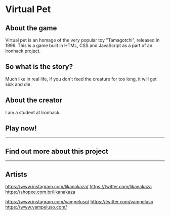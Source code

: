 # Virtual Pet

## About the game

Virtual pet is an homage of the very popular toy "Tamagotchi", released in 1996.
This is a game built in HTML, CSS and JavaScript as a part of an Ironhack project.

## So what is the story?

Much like in real life, if you don't feed the creature for too long, it will get sick and die.

## About the creator

I am a student at Ironhack.

## Play now!

---

## Find out more about this project

---

## Artists

https://www.instagram.com/likanakaza/
https://twitter.com/likanakaza
https://shopee.com.br/likanakaza

https://www.instagram.com/vampeluso/
https://twitter.com/vampeluso
https://www.vampeluso.com/
